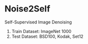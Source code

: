 # Noise2Self
Self-Supervised Image Denoising
1. Train Dataset: ImageNet 1000
2. Test Dataset: BSD100, Kodak, Set12
